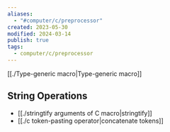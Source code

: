 ```yaml
---
aliases:
  - "#computer/c/preprocessor"
created: 2023-05-30
modified: 2024-03-14
publish: true
tags:
  - computer/c/preprocessor
---
```


[[./Type-generic macro|Type-generic macro]]
## String Operations
- [[./stringtify arguments of C macro|stringtify]]
- [[./c token-pasting operator|concatenate tokens]]